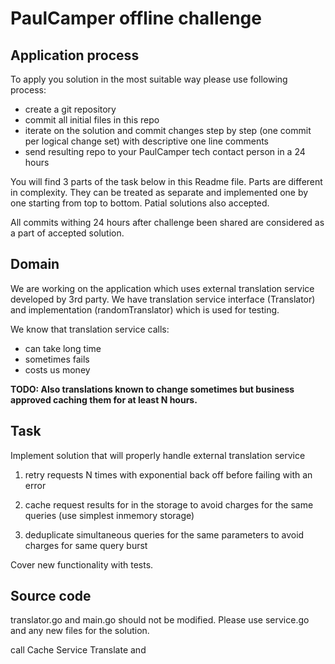# PaulCamper offline challenge

## Application process

To apply you solution in the most suitable way please use following process:
* create a git repository
* commit all initial files in this repo
* iterate on the solution and commit changes step by step (one commit per logical change set) with descriptive one line comments
* send resulting repo to your PaulCamper tech contact person in a 24 hours

You will find 3 parts of the task below in this Readme file. Parts are different in complexity.
They can be treated as separate and implemented one by one starting from top to bottom.
Patial solutions also accepted.

All commits withing 24 hours after challenge been shared are considered as a part of accepted solution.

## Domain

We are working on the application which uses external translation service developed by 3rd party. We have translation service interface (Translator) and implementation (randomTranslator) which is used for testing.

We know that translation service calls:
* can take long time
* sometimes fails
* costs us money

**TODO: Also translations known to change sometimes but business approved caching them for at least N hours.**

## Task

Implement solution that will properly handle external translation service
1. retry requests N times with exponential back off before failing with an error
  
2. cache request results for in the storage to avoid charges for the same queries (use simplest inmemory storage)
  
3. deduplicate simultaneous queries for the same parameters to avoid charges for same query burst

Cover new functionality with tests.

## Source code

translator.go and main.go should not be modified. Please use service.go and any new files for the solution.

call Cache Service Translate and 